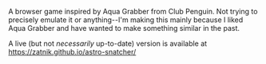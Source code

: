 A browser game inspired by Aqua Grabber from Club Penguin. Not trying to precisely emulate it or anything--I'm making this mainly because I liked Aqua Grabber and have wanted to make something similar in the past.

A live (but not *necessarily* up-to-date) version is available at https://zatnik.github.io/astro-snatcher/